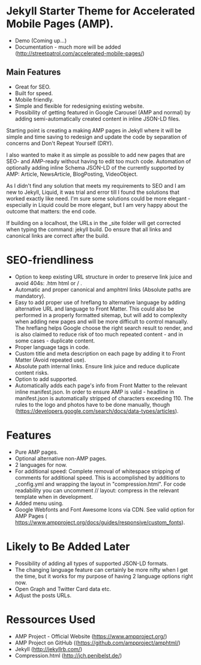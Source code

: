 # Jekyll Starter Theme for Accelerated Mobile Pages (AMP).

- Demo (Coming up...)
- Documentation - much more will be added (http://streetpatrol.com/accelerated-mobile-pages/)


## Main Features
- Great for SEO.
- Built for speed.
- Mobile friendly.
- Simple and flexible for redesigning existing website.
- Possibility of getting featured in Google Carousel (AMP and normal) by adding semi-automatically created content in inline JSON-LD files.

Starting point is creating a making AMP pages in Jekyll where it will be simple and time saving to redesign and update the code by separation of concerns and Don't Repeat Yourself (DRY). 

I also wanted to make it as simple as possible to add new pages that are SEO- and AMP-ready without having to edit too much code. Automation of optionally adding inline Schema JSON-LD of the currently supported by AMP: Article, NewsArticle, BlogPosting, VideoObject. 

As I didn't find any solution that meets my requirements to SEO and I am new to Jekyll, Liquid, it was trial and error till I found the solutions that worked exactly like need. I'm sure some solutions could be more elegant - especially in Liquid could be more elegant, but I am very happy about the outcome that matters: the end code. 

If building on a localhost, the URLs in the _site folder will get corrected when typing the command: jekyll build. Do ensure that all links and canonical links are correct after the build. 

# SEO-friendliness
- Option to keep existing URL structure in order to preserve link juice and avoid 404s: .htm html or / .
- Automatic and proper canonical and amphtml links (Absolute paths are mandatory).
- Easy to add proper use of hreflang to alternative language by adding alternative URL and language to Front Matter. This could also be performed in a properly formatted sitemap, but will add to complexity when adding new pages and will be more difficult to control manually. The hreflang helps Google choose the right search result to render, and is also claimed to reduce risk of too much repeated content - and in some cases - duplicate content. 
- Proper language tags in code.
- Custom title and meta description on each page by adding it to Front Matter (Avoid repeated use).
- Absolute path internal links. Ensure link juice and reduce duplicate content risks.
- Option to add supported.
- Automatically adds each page's info from Front Matter to the relevant inline manifest.json. In order to ensure AMP is valid - headline in manifest.json is automatically stripped of characters exceeding 110. The rules to the logo and photos have to be done manually, though (https://developers.google.com/search/docs/data-types/articles).   

# Features 
- Pure AMP pages.
- Optional alternative non-AMP pages.
- 2 languages for now.
- For additional speed: Complete removal of whitespace stripping of comments for additional speed. This is accomplished by additions to _config.yml and wrapping the layout in "compression.html". For code readability you can uncomment // layout: compress in the relevant template when in development.
- Added menu using.
- Google Webfonts and Font Awesome Icons via CDN. See valid option for AMP Pages ( https://www.ampproject.org/docs/guides/responsive/custom_fonts).

# Likely to Be Added Later
- Possibility of adding all types of supported JSON-LD formats.
- The changing language feature can certainly be more nifty when I get the time, but it works for my purpose of having 2 language options right now.
- Open Graph and Twitter Card data etc.
- Adjust the posts URLs.

# Ressources Used
- AMP Project - Official Website (https://www.ampproject.org/)
- AMP Project on GitHub ((https://github.com/ampproject/amphtml/)
- Jekyll (http://jekyllrb.com/)
- Compression.html (http://jch.penibelst.de/) 




